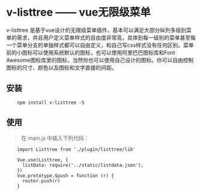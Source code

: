 # v-listtree —— vue无限级菜单

v-listtree 是基于vue设计的无限级菜单插件，基本可以满足大部分纵列多级别菜单的需求，并且用户定义菜单样式的自由度非常高，具体到每一级别的菜单甚至每一个菜单分支的单独样式都可以自由定义，和自己写css样式没有任何区别。菜单前的小图标可以使用系统默认的图标，也可以使用阿里巴巴图标库和Font Awesome图标库里的图标，当然你也可以使用自己设计的图标。你可以自由控制图标的尺寸、颜色以及图标和文字直接的间距。

## 安装

        npm install v-listtree -S

## 使用

> 在 main.js 中插入下列代码：

        import Listtree from './plugin/listtree/lib'

        Vue.use(Listtree, {
          listData: require('../static/listdata.json'),
        })
        Vue.prototype.$push = function (r) {
          router.push(r)
        }